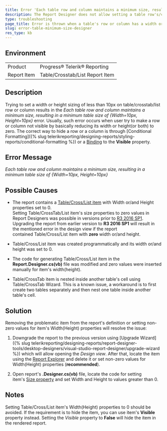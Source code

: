 ```yaml
---
title: Error 'Each table row and column maintains a minimum size, resulting in a minimum table size of {Width=10px, Height=10px}' in Report Designer.
description: The Report Designer does not allow setting a table row's/column's height/width to a value lower than 10px.
type: troubleshooting
page_title: Error is thrown when a table's row or column has a width or height less than 10px.
slug: error-table-minimum-size-designer
res_type: kb
---
```


## Environment
<table>
	<tr>
		<td>Product</td>
		<td>Progress® Telerik® Reporting</td>
	</tr>
	<tr>
		<td>Report Item</td>
		<td>Table/Crosstab/List Report Item</td>
	</tr>
</table>

## Description

Trying to set a width or height sizing of less than 10px on table/crosstab/list row or column results in the *Each table row and column maintains a minimum size, resulting in a minimum table size of {Width=10px, Height=10px}* error. Usually, such error occurs when user try to make a row or column not visible by basically reducing its width or height(or both) to zero. The correct way to hide a row or a column is through [Conditional Formatting]({% slug telerikreporting/designing-reports/styling-reports/conditional-formatting %}) or a [Binding](../expressions-bindings) to the **Visible** property.

## Error Message

*Each table row and column maintains a minimum size, resulting in a minimum table size of {Width=10px, Height=10px}*

## Possible Causes 
  
- The report contains a [Table/Cross/List item](../table-working-with-table-cross-table-list-items) with Width or/and Height properties  set to 0.   
 Setting Table/CrossTab/List item's size properties to zero values in Report Designers was possible in versions prior to [R3 2016 SP1](../release-history/telerik-reporting-r3-2016-sp1-(version-10-2-16-1025)). Upgrading the report from earlier version to **R3 2016 SP1** will result in the mentioned error in the design view if the report contained Table/Cross/List item with **zero** width or/and height.  
  
- Table/Cross/List item was created programmatically and its width or/and height was set to 0.

- The code for generating Table/Cross/List item in the **Report.Designer.cs(vb)** file was modified and zero values were inserted manually for item's width(height).  
  
- Table/CrossTab item is nested inside another table's cell using Table/CrossTab Wizard. This is a known issue, a workaround is to first create two tables separately and then nest one table inside another table's cell.
  
## Solution 
  
Removing the problematic item from the report's definition or setting non-zero values for item's Width(Height) properties  will resolve the issue:  
  
1. Downgrade the report to the previous version using [Upgrade Wizard]({% slug telerikreporting/designing-reports/report-designer-tools/desktop-designers/visual-studio-report-designer/upgrade-wizard %}) which will allow opening the *Design view*. After that, locate the item using the [Report Explorer](../ui-report-explorer) and delete it or set non-zero values for Width(Height) properties (**recommended**).  
  
2. Open report's **.Designer.cs(vb)** file, locate the code for setting item's [Size property](../p-telerik-reporting-reportitem-size) and set Width and Height to values greater than 0.  
  
## Notes

Setting Table/Cross/List item's Width(Height) properties to 0 should be avoided. If the requirement is to hide the item, you can use item's **Visible** property instead. Setting the *Visible* property to **False** will hide the item in the rendered report.
